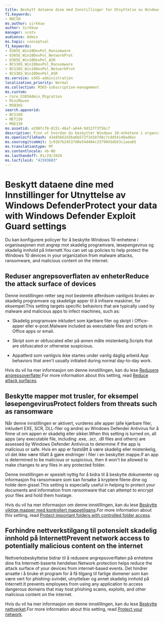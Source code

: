 ```yaml
---
title: Beskytt dataene dine med Innstillinger for Utnyttelse av Windows Defender
f1.keywords:
- NOCSH
ms.author: sirkkuw
author: Sirkkuw
manager: scotv
audience: Admin
ms.topic: conceptual
f1_keywords:
- O365E_Win10DevPol_Ransomware
- O365E_Win10DevPol_NetworkProt
- O365E_Win10DevPol_ASR
- BCS365_Win10DevPol_Ransomware
- BCS365_Win10DevPol_NetworkProt
- BCS365_Win10DevPol_ASR
ms.service: o365-administration
localization_priority: Normal
ms.collection: M365-subscription-management
ms.custom:
- Core_O365Admin_Migration
- MiniMaven
- MSB365
search.appverid:
- BCS160
- MET150
- MOE150
ms.assetid: e298fcf8-0151-46af-a644-9d327f3f5bc7
description: Finn ut hvordan du beskytter Windows 10-enhetene i organisasjonen mot angrep mot skadelig programvare, løsepengevirus og skadelig innhold på Internett.
ms.openlocfilehash: 43e85662d3ba6b572f3d107d8c7cdd54148ad6ec
ms.sourcegitcommit: 1c91b7b24537d0e54d484c3379043db53c1aea65
ms.translationtype: MT
ms.contentlocale: nb-NO
ms.lasthandoff: 01/29/2020
ms.locfileid: "41593603"
---
```

# <a name="protect-your-data-with-windows-defender-exploit-guard-settings"></a><span data-ttu-id="b1b4b-103">Beskytt dataene dine med Innstillinger for Utnyttelse av Windows Defender</span><span class="sxs-lookup"><span data-stu-id="b1b4b-103">Protect your data with Windows Defender Exploit Guard settings</span></span>

<span data-ttu-id="b1b4b-104">Du kan konfigurere policyer for å beskytte Windows 10-enhetene i organisasjonen mot angrep mot skadelig programvare, løsepengevirus og skadelig innhold på Internett.</span><span class="sxs-lookup"><span data-stu-id="b1b4b-104">You can set up policies to help protect the Windows 10 devices in your organization from malware attacks, ransomware, and malicious content on the internet.</span></span>
  
## <a name="reduce-the-attack-surface-of-devices"></a><span data-ttu-id="b1b4b-105">Reduser angrepsoverflaten av enheter</span><span class="sxs-lookup"><span data-stu-id="b1b4b-105">Reduce the attack surface of devices</span></span>

<span data-ttu-id="b1b4b-106">Denne innstillingen retter seg mot bestemte atferdsom vanligvis brukes av skadelig programvare og skadelige apper til å infisere maskiner, for eksempel:</span><span class="sxs-lookup"><span data-stu-id="b1b4b-106">This setting targets specific behaviors that are typically used by malware and malicious apps to infect machines, such as:</span></span>
  
- <span data-ttu-id="b1b4b-107">Skadelig programvare inkludert som kjørbare filer og skript i Office-apper eller e-post.</span><span class="sxs-lookup"><span data-stu-id="b1b4b-107">Malware included as executable files and scripts in Office apps or email.</span></span>
    
- <span data-ttu-id="b1b4b-108">Skript som er obfuscated eller på annen måte mistenkelig.</span><span class="sxs-lookup"><span data-stu-id="b1b4b-108">Scripts that are obfuscated or otherwise suspicious.</span></span>
    
- <span data-ttu-id="b1b4b-109">Appatferd som vanligvis ikke startes under vanlig daglig arbeid.</span><span class="sxs-lookup"><span data-stu-id="b1b4b-109">App behaviors that aren't usually initiated during normal day-to-day work.</span></span>
    
<span data-ttu-id="b1b4b-110">Hvis du vil ha mer informasjon om denne innstillingen, kan du lese [Redusere angrepsoverflater](https://docs.microsoft.com/windows/security/threat-protection/microsoft-defender-atp/exploit-protection).</span><span class="sxs-lookup"><span data-stu-id="b1b4b-110">For more information about this setting, read [Reduce attack surfaces](https://docs.microsoft.com/windows/security/threat-protection/microsoft-defender-atp/exploit-protection).</span></span>
  
## <a name="protect-folders-from-threats-such-as-ransomware"></a><span data-ttu-id="b1b4b-111">Beskytte mapper mot trusler, for eksempel løsepengevirus</span><span class="sxs-lookup"><span data-stu-id="b1b4b-111">Protect folders from threats such as ransomware</span></span>

<span data-ttu-id="b1b4b-112">Når denne innstillingen er aktivert, vurderes alle apper (alle kjørbare filer, inkludert EXE, SCR, DLL-filer og andre) av Windows Defender Antivirus for å finne ut om appen er skadelig eller sikker.</span><span class="sxs-lookup"><span data-stu-id="b1b4b-112">When this setting is turned on, all apps (any executable file, including .exe, .scr, .dll files and others) are assessed by Windows Defender Antivirus to determine if the app is malicious or safe.</span></span> <span data-ttu-id="b1b4b-113">Hvis en app er fastslått å være skadelig eller mistenkelig, vil det ikke være tillatt å gjøre endringer i filer i en beskyttet mappe.</span><span class="sxs-lookup"><span data-stu-id="b1b4b-113">If an app is determined to be malicious or suspicious, then it won't be allowed to make changes to any files in any protected folder.</span></span>
  
<span data-ttu-id="b1b4b-114">Denne innstillingen er spesielt nyttig for å bidra til å beskytte dokumenter og informasjon fra ransomware som kan forsøke å kryptere filene dine og holde dem gissel.</span><span class="sxs-lookup"><span data-stu-id="b1b4b-114">This setting is especially useful in helping to protect your documents and information from ransomware that can attempt to encrypt your files and hold them hostage.</span></span>
  
<span data-ttu-id="b1b4b-115">Hvis du vil ha mer informasjon om denne innstillingen, kan du lese [Beskytte viktige mapper med kontrollert mappetilgang](https://docs.microsoft.com/configmgr/protect/deploy-use/create-deploy-exploit-guard-policy#bkmk_CFA).</span><span class="sxs-lookup"><span data-stu-id="b1b4b-115">For more information about this setting, read [Protect important folders with controlled folder access](https://docs.microsoft.com/configmgr/protect/deploy-use/create-deploy-exploit-guard-policy#bkmk_CFA).</span></span>
  
## <a name="prevent-network-access-to-potentially-malicious-content-on-the-internet"></a><span data-ttu-id="b1b4b-116">Forhindre nettverkstilgang til potensielt skadelig innhold på Internett</span><span class="sxs-lookup"><span data-stu-id="b1b4b-116">Prevent network access to potentially malicious content on the internet</span></span>

<span data-ttu-id="b1b4b-117">Nettverksbeskyttelse bidrar til å redusere angrepsoverflaten på enhetene dine fra Internett-baserte hendelser.</span><span class="sxs-lookup"><span data-stu-id="b1b4b-117">Network protection helps reduce the attack surface of your devices from internet-based events.</span></span> <span data-ttu-id="b1b4b-118">Det hindrer ansatte i å bruke et program for å få tilgang til farlige domener som kan være vert for phishing-svindel, utnyttelser og annet skadelig innhold på Internett.</span><span class="sxs-lookup"><span data-stu-id="b1b4b-118">It prevents employees from using any application to access dangerous domains that may host phishing scams, exploits, and other malicious content on the internet.</span></span>
  
<span data-ttu-id="b1b4b-119">Hvis du vil ha mer informasjon om denne innstillingen, kan du lese [Beskytte nettverket](https://docs.microsoft.com/configmgr/protect/deploy-use/create-deploy-exploit-guard-policy#bkmk_Nwp).</span><span class="sxs-lookup"><span data-stu-id="b1b4b-119">For more information about this setting, read [Protect your network](https://docs.microsoft.com/configmgr/protect/deploy-use/create-deploy-exploit-guard-policy#bkmk_Nwp).</span></span>
  

